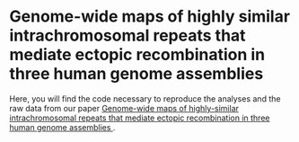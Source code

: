 # Genome-wide maps of highly similar intrachromosomal repeats that mediate ectopic recombination in three human genome assemblies

Here, you will find the code necessary to reproduce the analyses and the raw data from our paper [Genome-wide maps of highly-similar intrachromosomal repeats that mediate ectopic recombination in three human genome assemblies ](https://www.biorxiv.org/content/10.1101/2024.01.29.577884v1).
